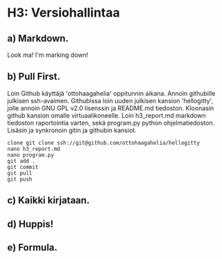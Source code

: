# H3: Versiohallintaa

## a) Markdown. 

Look ma! I'm marking down!

## b) Pull First.

Loin Github käyttäjä 'ottohaagahelia' oppitunnin aikana. Annoin githubille julkisen ssh-avaimen. Githubissa loin uuden julkisen kansion 'hellogitty', jolle annoin GNU GPL v2.0 lisenssin ja README.md tiedoston. Kloonasin github kansion omalle virtuaalikoneelle. Loin h3_report.md markdown tiedoston raportointia varten, sekä program.py python ohjelmatiedoston. Lisäsin ja synkronoin gitin ja githubin kansiot.

	clone git clone ssh://git@github.com/ottohaagahelia/hellogitty
	nano h3_report.md
	nano program.py
	git add .
	git commit
	git pull
	git push

## c) Kaikki kirjataan.

## d) Huppis!

## e) Formula.


